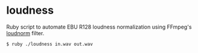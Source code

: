 # loudness

Ruby script to automate EBU R128 loudness normalization using FFmpeg's <a href="https://ffmpeg.org/ffmpeg-filters.html#loudnorm">loudnorm</a> filter.

```bash
$ ruby ./loudness in.wav out.wav
```
